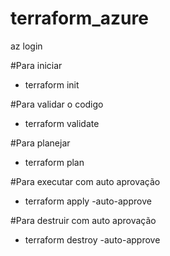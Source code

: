 # terraform_azure
az login

#Para iniciar
* terraform init

#Para validar o codigo
* terraform validate

#Para planejar
* terraform plan

#Para executar com auto aprovação
* terraform apply -auto-approve

#Para destruir com auto aprovação
* terraform destroy -auto-approve
